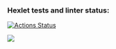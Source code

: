 ### Hexlet tests and linter status:
[![Actions Status](https://github.com/sfw30/python-project-lvl1/workflows/hexlet-check/badge.svg)](https://github.com/sfw30/python-project-lvl1/actions)

<a href="https://codeclimate.com/github/sfw30/python-project-lvl1/maintainability"><img src="https://api.codeclimate.com/v1/badges/165ff696ad11e4c8530d/maintainability" /></a>